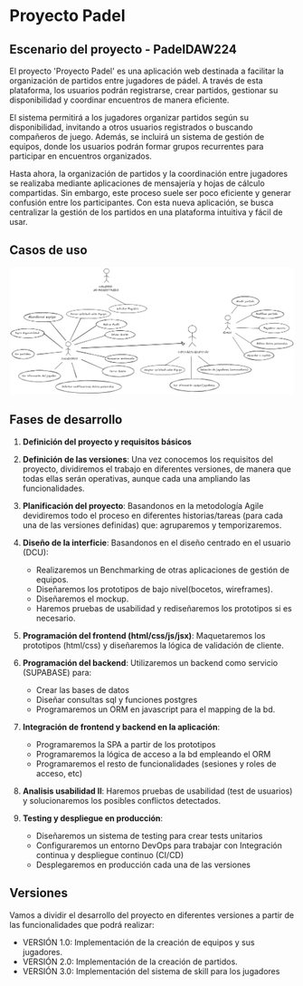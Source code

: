 # Proyecto Padel

## Escenario del proyecto - PadelDAW224

El proyecto 'Proyecto Padel' es una aplicación web destinada a facilitar la organización de partidos entre jugadores de pádel. A través de esta plataforma, los usuarios podrán registrarse, crear partidos, gestionar su disponibilidad y coordinar encuentros de manera eficiente.

El sistema permitirá a los jugadores organizar partidos según su disponibilidad, invitando a otros usuarios registrados o buscando compañeros de juego. Además, se incluirá un sistema de gestión de equipos, donde los usuarios podrán formar grupos recurrentes para participar en encuentros organizados.

Hasta ahora, la organización de partidos y la coordinación entre jugadores se realizaba mediante aplicaciones de mensajería y hojas de cálculo compartidas. Sin embargo, este proceso suele ser poco eficiente y generar confusión entre los participantes. Con esta nueva aplicación, se busca centralizar la gestión de los partidos en una plataforma intuitiva y fácil de usar.

## Casos de uso

![alt text](diagramacasosdeuso.png)

## Fases de desarrollo 

1. **Definición del proyecto y requisitos básicos**

2. **Definición de las versiones**: Una vez conocemos los requisitos del proyecto, dividiremos el trabajo en diferentes versiones, de manera que todas ellas serán operativas, aunque cada una ampliando las funcionalidades.

3. **Planificación del proyecto**: Basandonos en la metodología Agile devidiremos todo el proceso en diferentes historias/tareas (para cada una de las versiones definidas) que: agruparemos y temporizaremos.

4. **Diseño de la interficie**: Basandonos en el diseño centrado en el usuario (DCU):
   - Realizaremos un Benchmarking de otras aplicaciones de gestión de equipos.
   - Diseñaremos los prototipos de bajo nivel(bocetos, wireframes).
   - Diseñaremos el mockup.
   - Haremos pruebas de usabilidad y rediseñaremos los prototipos si es necesario.

5. **Programación del frontend (html/css/js/jsx)**: Maquetaremos los prototipos (html/css) y diseñaremos la lógica de validación de cliente.

6. **Programación del backend**: Utilizaremos un backend como servicio (SUPABASE) para:
   - Crear las bases de datos
   - Diseñar consultas sql y funciones postgres
   - Programaremos un ORM en javascript para el mapping de la bd.

7. **Integración de frontend y backend en la aplicación**:
   - Programaremos la SPA a partir de los prototipos
   - Programaremos la lógica de acceso a la bd empleando el ORM
   - Programaremos el resto de funcionalidades (sesiones y roles de acceso, etc)

8. **Analisis usabilidad II**: Haremos pruebas de usabilidad (test de usuarios) y solucionaremos los posibles conflictos detectados.

9. **Testing y despliegue en producción**:
   - Diseñaremos un sistema de testing para crear tests unitarios
   - Configuraremos un entorno DevOps para trabajar con Integración continua y despliegue continuo (CI/CD)
   - Desplegaremos en producción cada una de las versiones

## Versiones
Vamos a dividir el desarrollo del proyecto en diferentes versiones a partir de las funcionalidades que podrá realizar:
- VERSIÓN 1.0:
Implementación de la creación de equipos y sus jugadores. 
- VERSIÓN 2.0:
Implementación de la creación de partidos.
- VERSIÓN 3.0:
Implementación del sistema de skill para los jugadores
